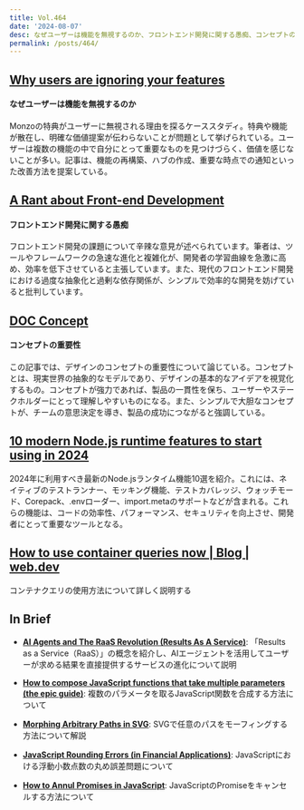 ```yaml
---
title: Vol.464
date: '2024-08-07'
desc: なぜユーザーは機能を無視するのか、フロントエンド開発に関する愚痴、コンセプトの重要性、ほか計10リンク
permalink: /posts/464/
---
```



## [Why users are ignoring your features](https://builtformars.com/case-studies/monzo-perks)
#### なぜユーザーは機能を無視するのか

Monzoの特典がユーザーに無視される理由を探るケーススタディ。特典や機能が散在し、明確な価値提案が伝わらないことが問題として挙げられている。ユーザーは複数の機能の中で自分にとって重要なものを見つけづらく、価値を感じないことが多い。記事は、機能の再構築、ハブの作成、重要な時点での通知といった改善方法を提案している。


## [A Rant about Front-end Development](https://blog.frankmtaylor.com/2024/06/20/a-rant-about-front-end-development/)
#### フロントエンド開発に関する愚痴

フロントエンド開発の課題について辛辣な意見が述べられています。筆者は、ツールやフレームワークの急速な進化と複雑化が、開発者の学習曲線を急激に高め、効率を低下させていると主張しています。また、現代のフロントエンド開発における過度な抽象化と過剰な依存関係が、シンプルで効率的な開発を妨げていると批判しています。


## [DOC Concept](https://www.doc.cc/articles/concept)
#### コンセプトの重要性

この記事では、デザインのコンセプトの重要性について論じている。コンセプトとは、現実世界の抽象的なモデルであり、デザインの基本的なアイデアを視覚化するもの。コンセプトが強力であれば、製品の一貫性を保ち、ユーザーやステークホルダーにとって理解しやすいものになる。また、シンプルで大胆なコンセプトが、チームの意思決定を導き、製品の成功につながると強調している。


## [10 modern Node.js runtime features to start using in 2024](https://snyk.io/jp/blog/10-modern-node-js-runtime-features/)

2024年に利用すべき最新のNode.jsランタイム機能10選を紹介。これには、ネイティブのテストランナー、モッキング機能、テストカバレッジ、ウォッチモード、Corepack、.envローダー、import.metaのサポートなどが含まれる。これらの機能は、コードの効率性、パフォーマンス、セキュリティを向上させ、開発者にとって重要なツールとなる。


## [How to use container queries now | Blog | web.dev](https://web.dev/blog/how-to-use-container-queries-now)

コンテナクエリの使用方法について詳しく説明する


## In Brief

- **[AI Agents and The RaaS Revolution (Results As A Service)](https://simple.ai/p/rise-of-raas)**: 「Results as a Service（RaaS）」の概念を紹介し、AIエージェントを活用してユーザーが求める結果を直接提供するサービスの進化について説明

- **[How to compose JavaScript functions that take multiple parameters (the epic guide)](https://jrsinclair.com/articles/2024/how-to-compose-functions-that-take-multiple-parameters-epic-guide/)**: 複数のパラメータを取るJavaScript関数を合成する方法について

- **[Morphing Arbitrary Paths in SVG](https://minus-ze.ro/posts/morphing-arbitrary-paths-in-svg/)**: SVGで任意のパスをモーフィングする方法について解説

- **[JavaScript Rounding Errors (in Financial Applications)](https://www.robinwieruch.de/javascript-rounding-errors/)**: JavaScriptにおける浮動小数点数の丸め誤差問題について

- **[How to Annul Promises in JavaScript](https://webdeveloper.beehiiv.com/p/cancel-promises-javascript)**: JavaScriptのPromiseをキャンセルする方法について
